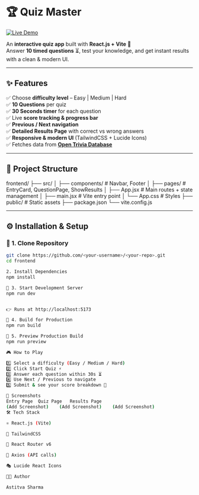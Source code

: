 # 🏆 Quiz Master  

[![Live Demo](https://img.shields.io/badge/Live-Demo-brightgreen?style=for-the-badge&logo=vercel)](https://dh5uaxfjzwbbq.cloudfront.net/
)

An **interactive quiz app** built with **React.js + Vite** 🎯  
Answer **10 timed questions** ⏳, test your knowledge, and get instant results with a clean & modern UI.  

---

## ✨ Features  

✅ Choose **difficulty level** – Easy | Medium | Hard  
✅ **10 Questions** per quiz  
✅ **30 Seconds timer** for each question  
✅ Live **score tracking & progress bar**  
✅ **Previous / Next navigation**  
✅ **Detailed Results Page** with correct vs wrong answers  
✅ **Responsive & modern UI** (TailwindCSS + Lucide Icons)  
✅ Fetches data from **[Open Trivia Database](https://opentdb.com/)**  

---

## 📂 Project Structure  

frontend/
├── src/
│ ├── components/ # Navbar, Footer
│ ├── pages/ # EntryCard, QuestionPage, ShowResults
│ ├── App.jsx # Main routes + state management
│ ├── main.jsx # Vite entry point
│ └── App.css # Styles
├── public/ # Static assets
├── package.json
└── vite.config.js


---

## ⚙️ Installation & Setup  

### 🔹 1. Clone Repository  
```bash
git clone https://github.com/<your-username>/<your-repo>.git
cd frontend

2. Install Dependencies
npm install

🔹 3. Start Development Server
npm run dev


👉 Runs at http://localhost:5173

🔹 4. Build for Production
npm run build

🔹 5. Preview Production Build
npm run preview

🎮 How to Play

1️⃣ Select a difficulty (Easy / Medium / Hard)
2️⃣ Click Start Quiz ⚡
3️⃣ Answer each question within 30s ⏳
4️⃣ Use Next / Previous to navigate
5️⃣ Submit & see your score breakdown 🎉

📸 Screenshots
Entry Page	Quiz Page	Results Page
(Add Screenshot)	(Add Screenshot)	(Add Screenshot)
🛠️ Tech Stack

⚛️ React.js (Vite)

🎨 TailwindCSS

🔄 React Router v6

📡 Axios (API calls)

🎭 Lucide React Icons

👨‍💻 Author

Astitva Sharma
